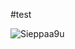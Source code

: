 #test

![Sieppaa9u](https://github.com/MiisaS/Servers_2024/assets/122888617/1b50871c-b299-4b16-9505-db72e9446014)


